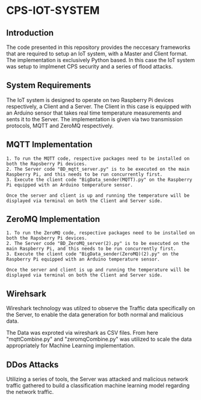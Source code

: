 # CPS-IOT-SYSTEM

## Introduction
The code presented in this repository provides the neccesary frameworks that are required to setup an IoT system, with a Master and Client format. The implementation is exclusively Python based. In this case the IoT system was setup to implmenet CPS security and a series of flood attacks. 

## System Requirements
The IoT system is designed to operate on two Raspberry Pi devices respectively, a Client and a Server. The Client in this case is equipped with an Arduino sensor that takes real time temperature measurements and sents it to the Server. The implementation is given via two transmission protocols, MQTT and ZeroMQ respectively. 

## MQTT Implementation

```
1. To run the MQTT code, respective packages need to be installed on both the Rapsberry Pi devices.
2. The Server code "BD_mqtt_server.py" is to be executed on the main Raspberry Pi, and this needs to be run concurrently first.
3. Execute the client code "BigData_sender(MQTT).py" on the Raspberry Pi equipped with an Arduino temperature sensor.

Once the server and client is up and running the temperature will be displayed via terminal on both the Client and Server side.
```

## ZeroMQ Implementation

```
1. To run the ZeroMQ code, respective packages need to be installed on both the Rapsberry Pi devices.
2. The Server code "BD_ZeroMQ_server(2).py" is to be executed on the main Raspberry Pi, and this needs to be run concurrently first.
3. Execute the client code "BigData_sender(ZeroMQ)(2).py" on the Raspberry Pi equipped with an Arduino temperature sensor.

Once the server and client is up and running the temperature will be displayed via terminal on both the Client and Server side.
```

## Wirehsark
Wireshark technology was utilzed to observe the Traffic data specifically on the Server, to enable the data generation for both normal and malicious data. 

The Data was exproted via wireshark as CSV files. From here "mqttCombine.py" and "zeromqCombine.py" was utilized to scale the data appropriately for Machine Learning implementation. 

## DDos Attacks
Utilizing a series of tools, the Server was attacked and malicious network traffic gathered to build a classification machine learning model regarding the network traffic. 
